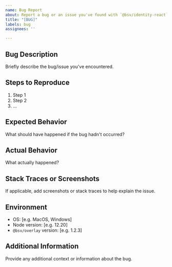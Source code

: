 ```yaml
---
name: Bug Report
about: Report a bug or an issue you've found with `@bsv/identity-react`.
title: "[BUG]"
labels: bug
assignees: ''

---
```


## Bug Description

Briefly describe the bug/issue you've encountered.

## Steps to Reproduce

1. Step 1
2. Step 2
3. ...

## Expected Behavior

What should have happened if the bug hadn't occurred?

## Actual Behavior

What actually happened?

## Stack Traces or Screenshots

If applicable, add screenshots or stack traces to help explain the issue.

## Environment

- OS: [e.g. MacOS, Windows]
- Node version: [e.g. 12.20]
- `@bsv/overlay` version: [e.g. 1.2.3]

## Additional Information

Provide any additional context or information about the bug.
